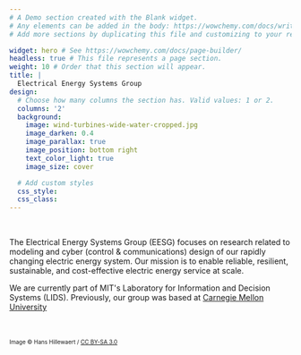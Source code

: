 ```yaml
---
# A Demo section created with the Blank widget.
# Any elements can be added in the body: https://wowchemy.com/docs/writing-markdown-latex/
# Add more sections by duplicating this file and customizing to your requirements.

widget: hero # See https://wowchemy.com/docs/page-builder/
headless: true # This file represents a page section.
weight: 10 # Order that this section will appear.
title: |
  Electrical Energy Systems Group
design:
  # Choose how many columns the section has. Valid values: 1 or 2.
  columns: '2'
  background:
    image: wind-turbines-wide-water-cropped.jpg
    image_darken: 0.4
    image_parallax: true
    image_position: bottom right
    text_color_light: true
    image_size: cover

  # Add custom styles
  css_style:
  css_class:
---
```


<br>

The Electrical Energy Systems Group (EESG) focuses on research related to
modeling and cyber (control & communications) design of our rapidly changing
electric energy system. Our mission is to enable reliable, resilient,
sustainable, and cost-effective electric energy service at scale.

We are currently part of MIT's Laboratory for Information and Decision Systems (LIDS). Previously, our group was based at [Carnegie Mellon University](http://www.eesg.ece.cmu.edu/index.php)

<br>
<br>

<div style="text-align: left; font-size: x-small"> Image © Hans Hillewaert /
  <a href="https://creativecommons.org/licenses/by-sa/3.0/">CC BY-SA 3.0</a>
</div>